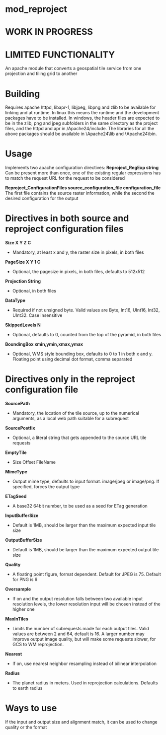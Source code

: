 # mod_reproject

# WORK IN PROGRESS
# LIMITED FUNCTIONALITY

An apache module that converts a geospatial tile service from one projection and tiling grid to another

# Building

Requires apache httpd, libapr-1, libjpeg, libpng and zlib to be available for linking and at runtime.
In linux this means the runtime and the development packages have to be installed.
In windows, the header files are expected to be in the zlib, png and jpeg subfolders in the same directory as the project files, and the httpd and apr in /Apache24/include.
The libraries for all the above packages should be available in \Apache24\lib and \Apache24\bin.

# Usage

Implements two apache configuration directives:
**Reproject_RegExp string**
Can be present more than once, one of the existing regular expressions has to match the request URL for the request to be considered

**Reproject_ConfigurationFiles source_configuration_file configuration_file**
The first file contains the source raster information, while the second the desired configuration for the output 

# Directives in both source and reproject configuration files

**Size X Y Z C**
  - Mandatory, at least x and y, the raster size in pixels, in both files

**PageSize X Y 1 C**
  - Optional, the pagesize in pixels, in both files, defaults to 512x512

**Projection String**
  - Optional, in both files

**DataType**
  - Required if not unsigned byte.  Valid values are Byte, Int16, UInt16, Int32, UInt32.  Case insensitive

**SkippedLevels N**
  - Optional, defaults to 0, counted from the top of the pyramid, in both files

**BoundingBox xmin,ymin,xmax,ymax**
  - Optional, WMS style bounding box, defaults to 0 to 1 in both x and y.  Floating point using decimal dot format, comma separated

# Directives only in the reproject configuration file

**SourcePath**
  - Mandatory, the location of the tile source, up to the numerical arguments, as a local web path suitable for a subrequest

**SourcePostfix**
  - Optional, a literal string that gets appended to the source URL tile requests

**EmptyTile**
  - Size Offset FileName

**MimeType**
  - Output mime type, defaults to input format.  image/jpeg or image/png.  If specified, forces the output type

**ETagSeed**
  - A base32 64bit number, to be used as a seed for ETag generation

**InputBufferSize**
  - Default is 1MB, should be larger than the maximum expected input tile size

**OutputBufferSize**
  - Default is 1MB, should be larger than the maximum expected output tile size

**Quality**
  - A floating point figure, format dependent.  Default for JPEG is 75.  Default for PNG is 6

**Oversample**
  - If on and the output resolution falls between two available input resolution levels, the lower resolution input will be chosen instead of the higher one

**MaxInTiles**
  - Limits the number of subrequests made for each output tiles.  Valid values are between 2 and 64, default is 16.  A larger number may improve output image quality, but will make some requests slower, for GCS to WM reprojection.

**Nearest**
  - If on, use nearest neighbor resampling instead of bilinear interpolation

**Radius**
  - The planet radius in meters.  Used in reprojection calculations. Defaults to earth radius

  # Ways to use

If the input and output size and alignment match, it can be used to change quality or the format
